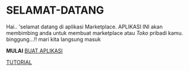 # SELAMAT-DATANG
Hai..
'selamat datang di aplikasi Marketplace. APLIKASI INI akan membimbing anda untuk membuat marketplace atau *Toko* pribadi kamu.
binggung...!! mari kita langsung masuk

**MULAI**
[BUAT APLIKASI](https://github.com/buatmarketpace)

[TUTORIAL](https://github.com/buatmarketpace)
